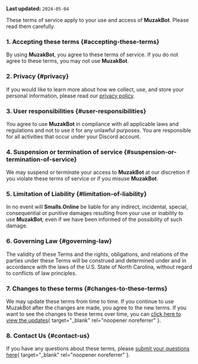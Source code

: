 **Last updated:** `2024-05-04`

These terms of service apply to your use and access of **MuzakBot**. Please read them carefully.

### 1. Accepting these terms {#accepting-these-terms}

By using **MuzakBot**, you agree to these terms of service. If you do not agree to these terms, you may not use **MuzakBot**.

### 2. Privacy {#privacy}

If you would like to learn more about how we collect, use, and store your personal information, please read our [privacy policy](/privacy-policy).

### 3. User responsibilities {#user-responsibilities}

You agree to use **MuzakBot** in compliance with all applicable laws and regulations and not to use it for any unlawful purposes. You are responsible for all activities that occur under your Discord account.

### 4. Suspension or termination of service {#suspension-or-termination-of-service}

We may suspend or terminate your access to **MuzakBot** at our discretion if you violate these terms of service or if you misuse **MuzakBot**.

### 5. Limitation of Liability {#limitation-of-liability}

In no event will **Smalls.Online** be liable for any indirect, incidental, special, consequential or punitive damages resulting from your use or inability to use **MuzakBot**, even if we have been informed of the possibility of such damage.

### 6. Governing Law {#governing-law}

The validity of these Terms and the rights, obligations, and relations of the parties under these Terms will be construed and determined under and in accordance with the laws of the U.S. State of North Carolina, without regard to conflicts of law principles.

### 7. Changes to these terms {#changes-to-these-terms}

We may update these terms from time to time. If you continue to use MuzakBot after the changes are made, you agree to the new terms. If you want to see the changes to these terms over time, you can [click here to view the updates](https://github.com/Smalls1652/MuzakBot/commits/main/src/WebApp/Components/Content/TermsOfServiceContent.razor.md){ target="_blank" rel="noopener noreferrer" }.

### 8. Contact Us {#contact-us}

If you have any questions about these terms, please [submit your questions here](https://github.com/Smalls1652/MuzakBot/issues/new?assignees=&labels=policy+question&projects=&template=policy-questions.yml&title=%5BPolicy%20Question%5D%3A+){ target="_blank" rel="noopener noreferrer" }.
